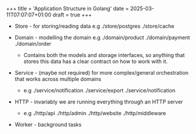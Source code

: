 +++
title = 'Application Structure in Golang'
date = 2025-03-11T07:07:07+01:00
draft = true
+++

- Store - for storing/reading data e.g ./store/postgres ./store/cache

- Domain - modelling the domain e.g ./domain/product ./domain/payment ./domain/order
    - Contains both the models and storage interfaces, so anything that stores this data has a
    clear contract on how to work with it.

- Service - (maybe not required) for more complex/general orchestration that works across multiple
  domains
    - e.g ./service/notification ./service/export ./service/notification

- HTTP - invariably we are running everything through an HTTP server
    - e.g ./http/api ./http/admin ./http/website ./http/middleware

- Worker - background tasks
